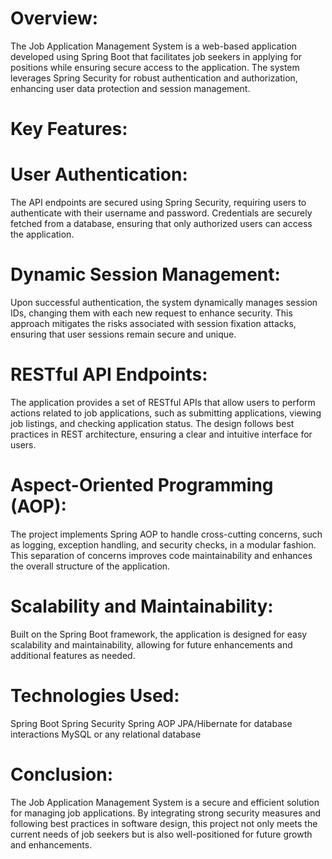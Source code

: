 # Overview:
The Job Application Management System is a web-based application developed using Spring Boot that facilitates job seekers in applying for positions while ensuring secure access to the application. The system leverages Spring Security for robust authentication and authorization, enhancing user data protection and session management.

# Key Features:

# User Authentication:
The API endpoints are secured using Spring Security, requiring users to authenticate with their username and password.
Credentials are securely fetched from a database, ensuring that only authorized users can access the application.

# Dynamic Session Management:
Upon successful authentication, the system dynamically manages session IDs, changing them with each new request to enhance security.
This approach mitigates the risks associated with session fixation attacks, ensuring that user sessions remain secure and unique.

# RESTful API Endpoints:
The application provides a set of RESTful APIs that allow users to perform actions related to job applications, such as submitting applications, viewing job listings, and checking application status.
The design follows best practices in REST architecture, ensuring a clear and intuitive interface for users.

# Aspect-Oriented Programming (AOP):
The project implements Spring AOP to handle cross-cutting concerns, such as logging, exception handling, and security checks, in a modular fashion.
This separation of concerns improves code maintainability and enhances the overall structure of the application.

# Scalability and Maintainability:
Built on the Spring Boot framework, the application is designed for easy scalability and maintainability, allowing for future enhancements and additional features as needed.

# Technologies Used:
Spring Boot
Spring Security
Spring AOP
JPA/Hibernate for database interactions
MySQL or any relational database
# Conclusion:
The Job Application Management System is a secure and efficient solution for managing job applications. By integrating strong security measures and following best practices in software design, this project not only meets the current needs of job seekers but is also well-positioned for future growth and enhancements.
